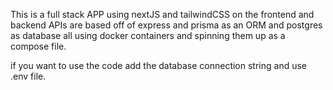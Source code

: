 This is a full stack APP using nextJS and tailwindCSS on the frontend and backend APIs are
based off of express and prisma as an ORM and postgres as database all using docker containers and
spinning them up as a compose file.

if you want to use the code add the database connection string and use .env file.
